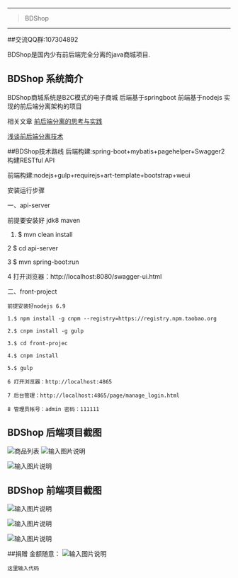 ------------------------------------------------

> BDShop 

------------------------------------------------
##交流QQ群:107304892


BDShop是国内少有前后端完全分离的java商城项目.
## BDShop 系统简介
BDShop商城系统是B2C模式的电子商城
后端基于springboot
前端基于nodejs
实现的前后端分离架构的项目

相关文章
[前后端分离的思考与实践](http://blog.jobbole.com/65513/)

[浅谈前后端分离技术](http://www.jianshu.com/p/f1287e1aee50)


##BDShop技术路线
后端构建:spring-boot+mybatis+pagehelper+Swagger2构建RESTful API

前端构建:nodejs+gulp+requirejs+art-template+bootstrap+weui


安装运行步骤

一、api-server

前提要安装好 jdk8 maven 

1.  $ mvn clean install

2   $ cd api-server

3   $ mvn spring-boot:run

4  打开浏览器：http://localhost:8080/swagger-ui.html

二、front-project

    前提安装好nodejs 6.9
    
    1.$ npm install -g cnpm --registry=https://registry.npm.taobao.org

    2.$ cnpm install -g gulp 

    3.$ cd front-projec

    4.$ cnpm install

    5.$ gulp

    6 打开浏览器：http://localhost:4865

    7 后台管理：http://localhost:4865/page/manage_login.html

    8 管理员帐号：admin 密码：111111



## BDShop 后端项目截图
![商品列表](https://git.oschina.net/uploads/images/2017/0424/120936_4639108f_127930.png "商品列表")
![输入图片说明](https://git.oschina.net/uploads/images/2017/0424/121305_0af0cadc_127930.png "在这里输入图片标题")

![输入图片说明](https://git.oschina.net/uploads/images/2017/0424/121319_82d079a1_127930.png "在这里输入图片标题")
## BDShop 前端项目截图
![输入图片说明](https://git.oschina.net/uploads/images/2017/0424/121753_bb301169_127930.png "在这里输入图片标题")

![输入图片说明](https://git.oschina.net/uploads/images/2017/0424/121915_65a1accd_127930.jpeg "在这里输入图片标题")

![输入图片说明](https://git.oschina.net/uploads/images/2017/0424/121956_2d6f6900_127930.jpeg "在这里输入图片标题")

##捐赠 金额随意：
![输入图片说明](https://git.oschina.net/uploads/images/2017/0424/145453_3d03f160_127930.png "在这里输入图片标题")





```
这里输入代码
```